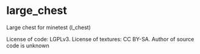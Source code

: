 # large_chest
Large chest for minetest (l_chest)

License of code: LGPLv3. 
 License of textures: CC BY-SA.
 Author of source code is unknown
